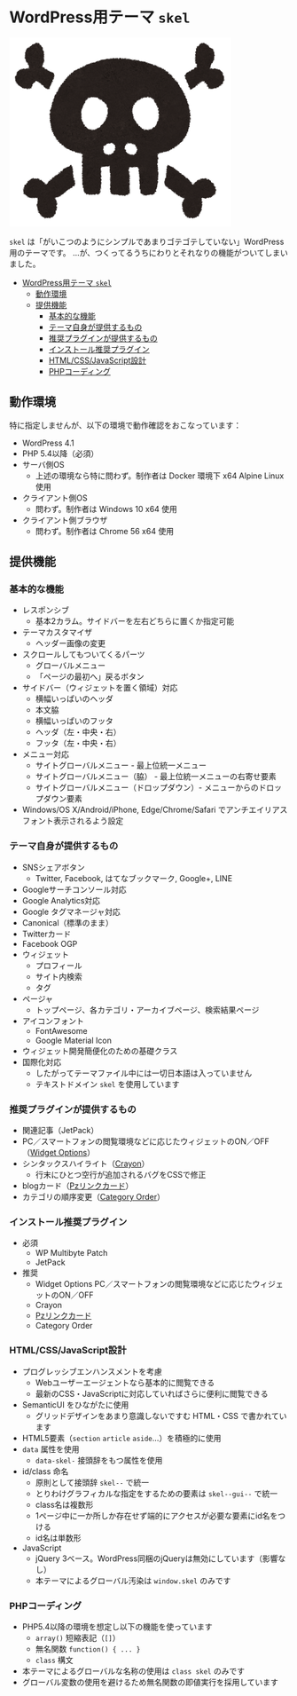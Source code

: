 # WordPress用テーマ `skel`

![Skelton](screenshot.png)

`skel` は「がいこつのようにシンプルであまりゴテゴテしていない」WordPress用のテーマです。
…が、つくってるうちにわりとそれなりの機能がついてしまいました。

<!-- TOC -->

- [WordPress用テーマ `skel`](#wordpress用テーマ-skel)
    - [動作環境](#動作環境)
    - [提供機能](#提供機能)
        - [基本的な機能](#基本的な機能)
        - [テーマ自身が提供するもの](#テーマ自身が提供するもの)
        - [推奨プラグインが提供するもの](#推奨プラグインが提供するもの)
        - [インストール推奨プラグイン](#インストール推奨プラグイン)
        - [HTML/CSS/JavaScript設計](#htmlcssjavascript設計)
        - [PHPコーディング](#phpコーディング)

<!-- /TOC -->


## 動作環境

特に指定しませんが、以下の環境で動作確認をおこなっています：

* WordPress 4.1
* PHP 5.4以降（必須）
* サーバ側OS
    * 上述の環境なら特に問わず。制作者は Docker 環境下 x64 Alpine Linux 使用
* クライアント側OS
    * 問わず。制作者は Windows 10 x64 使用
* クライアント側ブラウザ
    * 問わず。制作者は Chrome 56 x64 使用

## 提供機能

### 基本的な機能

* レスポンシブ
    * 基本2カラム。サイドバーを左右どちらに置くか指定可能
* テーマカスタマイザ
    * ヘッダー画像の変更
* スクロールしてもついてくるパーツ
    * グローバルメニュー
    * 「ページの最初へ」戻るボタン
* サイドバー（ウィジェットを置く領域）対応
    * 横幅いっぱいのヘッダ
    * 本文脇
    * 横幅いっぱいのフッタ
    * ヘッダ（左・中央・右）
    * フッタ（左・中央・右）
* メニュー対応
    * サイトグローバルメニュー - 最上位統一メニュー
    * サイトグローバルメニュー（脇） - 最上位統一メニューの右寄せ要素
    * サイトグローバルメニュー（ドロップダウン）- メニューからのドロップダウン要素
* Windows/OS X/Android/iPhone, Edge/Chrome/Safari でアンチエイリアスフォント表示されるよう設定 

### テーマ自身が提供するもの

* SNSシェアボタン
    * Twitter, Facebook, はてなブックマーク, Google+, LINE
* Googleサーチコンソール対応
* Google Analytics対応
* Google タグマネージャ対応
* Canonical（標準のまま）
* Twitterカード
* Facebook OGP
* ウィジェット
    * プロフィール
    * サイト内検索
    * タグ
* ページャ
    * トップページ、各カテゴリ・アーカイブページ、検索結果ページ
* アイコンフォント
    * FontAwesome
    * Google Material Icon
* ウィジェット開発簡便化のための基礎クラス
* 国際化対応
    * したがってテーマファイル中には一切日本語は入っていません
    * テキストドメイン `skel` を使用しています

### 推奨プラグインが提供するもの

* 関連記事（JetPack）
* PC／スマートフォンの閲覧環境などに応じたウィジェットのON／OFF （[Widget Options]()）
* シンタックスハイライト（[Crayon]()）
    * 行末にひとつ空行が追加されるバグをCSSで修正
* blogカード（[Pzリンクカード](http://popozure.info/pz-linkcard)）
* カテゴリの順序変更（[Category Order]()）

### インストール推奨プラグイン

* 必須
    * WP Multibyte Patch
    * JetPack
* 推奨
    * Widget Options PC／スマートフォンの閲覧環境などに応じたウィジェットのON／OFF
    * Crayon
    * [Pzリンクカード](http://popozure.info/pz-linkcard)
    * Category Order

### HTML/CSS/JavaScript設計

* プログレッシブエンハンスメントを考慮
    * Webユーザーエージェントなら基本的に閲覧できる
    * 最新のCSS・JavaScriptに対応していればさらに便利に閲覧できる
* SemanticUI をひながたに使用
    * グリッドデザインをあまり意識しないですむ HTML・CSS で書かれています
* HTML5要素（`section` `article` `aside`…）を積極的に使用
* `data` 属性を使用
    * `data-skel-` 接頭辞をもつ属性を使用
* id/class 命名
    * 原則として接頭辞 `skel--` で統一
    * とりわけグラフィカルな指定をするための要素は `skel--gui--` で統一
    * class名は複数形
    * 1ページ中に一か所しか存在せず端的にアクセスが必要な要素にid名をつける
    * id名は単数形
* JavaScript
    * jQuery 3ベース。WordPress同梱のjQueryは無効にしています（影響なし）
    * 本テーマによるグローバル汚染は `window.skel` のみです

### PHPコーディング

* PHP5.4以降の環境を想定し以下の機能を使っています
    * `array()` 短縮表記（`[]`）
    * 無名関数 `function() { ... }`
    * `class` 構文
* 本テーマによるグローバルな名称の使用は `class skel` のみです
* グローバル変数の使用を避けるため無名関数の即値実行を採用しています
